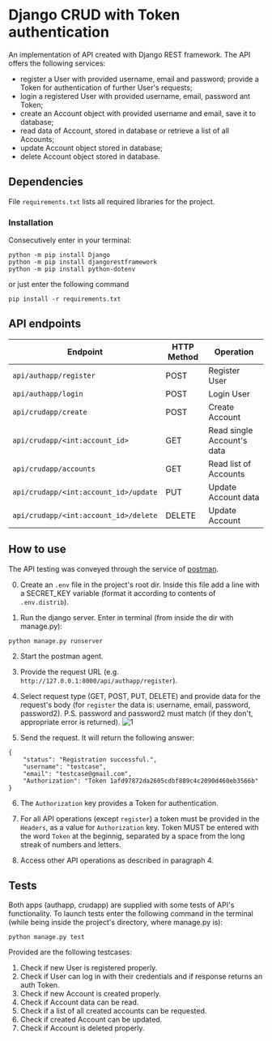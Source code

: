 # Django CRUD with Token authentication

An implementation of API created with Django REST framework.
The API offers the following services:
* register a User with provided username, email and password; provide a Token 
  for authentication of further User's requests;
* login a registered User with provided username, email, password ant Token;
* create an Account object with provided username and email, save it to database;
* read data of Account, stored in database or retrieve a list of all Accounts;
* update Account object stored in database;
* delete Account object stored in database.

## Dependencies
File `requirements.txt` lists all required libraries for the project. 

### Installation
Consecutively enter in your terminal:
```
python -m pip install Django
python -m pip install djangorestframework
python -m pip install python-dotenv
```
or just enter the following command
```
pip install -r requirements.txt
```

## API endpoints
Endpoint | HTTP Method | Operation
-- | -- |-- 
`api/authapp/register` | POST | Register User
`api/authapp/login` | POST | Login User
`api/crudapp/create` | POST | Create Account
`api/crudapp/<int:account_id>` | GET | Read single Account's data
`api/crudapp/accounts` | GET | Read list of Accounts
`api/crudapp/<int:account_id>/update` | PUT | Update Account data
`api/crudapp/<int:account_id>/delete` | DELETE | Update Account

## How to use
The API testing was conveyed through the service of [postman](https://www.postman.com/).

0. Create an `.env` file in the project's root dir. Inside this file add a line 
with a SECRET_KEY variable (format it according to contents of `.env.distrib`).

1. Run the django server. Enter in terminal (from inside the dir with manage.py):
```
python manage.py runserver
```
2. Start the postman agent.

3. Provide the request URL (e.g. `http://127.0.0.1:8000/api/authapp/register`).

4. Select request type (GET, POST, PUT, DELETE) and provide data for the 
   request's body (for `register` the data is: username, email, password, 
   password2).
   P.S. password and password2 must match (if they don't, appropriate error 
   is returned).
   ![1](https://user-images.githubusercontent.com/71542112/141827084-a65cd497-22bd-46ab-8ff5-1375b85cd17d.PNG)


5. Send the request. It will return the following answer:
```
{
    "status": "Registration successful.",
    "username": "testcase",
    "email": "testcase@gmail.com",
    "Authorization": "Token 1afd97872da2605cdbf889c4c2090d460eb3566b"
}
```
6. The `Authorization` key provides a Token for authentication.

7. For all  API operations (except `register`) a token must be provided in the 
   `Headers`, as a value for `Authorization` key. Token MUST be entered with 
   the word `Token` at the beginnig, separated by a space from the long streak 
   of numbers and letters.

8. Access other API operations as described in paragraph 4.

## Tests

Both apps (authapp, crudapp) are supplied with some tests of API's functionality.
To launch tests enter the following command in the terminal (while being inside 
the project's directory, where manage.py is):
```
python manage.py test
```
Provided are the following testcases:
1. Check if new User is registered properly.
2. Check if User can log in with their credentials and if response returns 
   an auth Token.
3. Check if new Account is created properly.
4. Check if Account data can be read.
5. Check if a list of all created accounts can be requested.
6. Check if created Account can be updated.
7. Check if Account is deleted properly.
